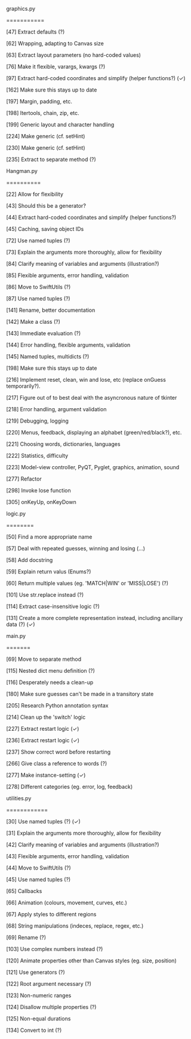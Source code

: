 graphics.py

===========

[47] Extract defaults (?)

[62] Wrapping, adapting to Canvas size

[63] Extract layout parameters (no hard-coded values)

[76] Make it flexible, varargs, kwargs (?)

[97] Extract hard-coded coordinates and simplify (helper functions?) (✓)

[162] Make sure this stays up to date

[197] Margin, padding, etc.

[198] Itertools, chain, zip, etc.

[199] Generic layout and character handling

[224] Make generic (cf. setHint)

[230] Make generic (cf. setHint)

[235] Extract to separate method (?)



Hangman.py

==========

[22] Allow for flexibility

[43] Should this be a generator?

[44] Extract hard-coded coordinates and simplify (helper functions?)

[45] Caching, saving object IDs

[72] Use named tuples (?)

[73] Explain the arguments more thoroughly, allow for flexibility

[84] Clarify meaning of variables and arguments (illustration?)

[85] Flexible arguments, error handling, validation

[86] Move to SwiftUtils (?)

[87] Use named tuples (?)

[141] Rename, better documentation

[142] Make a class (?)

[143] Immediate evaluation (?)

[144] Error handling, flexible arguments, validation

[145] Named tuples, multidicts (?)

[198] Make sure this stays up to date

[216] Implement reset, clean, win and lose, etc (replace onGuess temporarily?).

[217] Figure out of to best deal with the asyncronous nature of tkinter

[218] Error handling, argument validation

[219] Debugging, logging

[220] Menus, feedback, displaying an alphabet (green/red/black?), etc.

[221] Choosing words, dictionaries, languages

[222] Statistics, difficulty

[223] Model-view controller, PyQT, Pyglet, graphics, animation, sound

[277] Refactor

[298] Invoke lose function

[305] onKeyUp, onKeyDown



logic.py

========

[50] Find a more appropriate name

[57] Deal with repeated guesses, winning and losing (...)

[58] Add docstring

[59] Explain return valus (Enums?)

[60] Return multiple values (eg. 'MATCH|WIN' or 'MISS|LOSE') (?)

[101] Use str.replace instead (?)

[114] Extract case-insensitive logic (?)

[131] Create a more complete representation instead, including ancillary data (?) (✓)



main.py

=======

[69] Move to separate method

[115] Nested dict menu definition (?)

[116] Desperately needs a clean-up

[180] Make sure guesses can't be made in a transitory state

[205] Research Python annotation syntax

[214] Clean up the 'switch' logic

[227] Extract restart logic (✓)

[236] Extract restart logic (✓)

[237] Show correct word before restarting

[266] Give class a reference to words (?)

[277] Make instance-setting (✓)

[278] Different categories (eg. error, log, feedback)



utilities.py

============

[30] Use named tuples (?) (✓)

[31] Explain the arguments more thoroughly, allow for flexibility

[42] Clarify meaning of variables and arguments (illustration?)

[43] Flexible arguments, error handling, validation

[44] Move to SwiftUtils (?)

[45] Use named tuples (?)

[65] Callbacks

[66] Animation (colours, movement, curves, etc.)

[67] Apply styles to different regions

[68] String manipulations (indeces, replace, regex, etc.)

[69] Rename (?)

[103] Use complex numbers instead (?)

[120] Animate properties other than Canvas styles (eg. size, position)

[121] Use generators (?)

[122] Root argument necessary (?)

[123] Non-numeric ranges

[124] Disallow multiple properties (?)

[125] Non-equal durations

[134] Convert to int (?)



